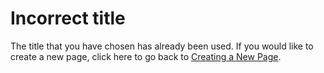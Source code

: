 # Incorrect title

The title that you have chosen has already been used. If you would like to create a new page, click here to go back to [Creating a New Page](/Create%20New%20Page).
